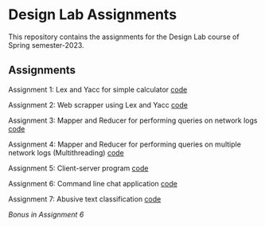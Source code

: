 # Design Lab Assignments

This repository contains the assignments for the Design Lab course of Spring semester-2023.

## Assignments

Assignment 1: Lex and Yacc for simple calculator [code](/Basic%20calculator%20using%20Lex%20and%20Yacc/)

Assignment 2: Web scrapper using Lex and Yacc [code](/Web%20scrapper%20using%20Lex%20and%20Yacc/Scrapper/)

Assignment 3: Mapper and Reducer for performing queries on network logs [code](/NoSQL-1/)

Assignment 4: Mapper and Reducer for performing queries on multiple network logs (Multithreading) [code](/NoSQL-1/)

Assignment 5: Client-server program [code](/Socket%20Programming/)

Assignment 6: Command line chat application [code](/Chat%20app%20using%20Sockets/)

Assignment 7: Abusive text classification [code](/Abusive%20text%20classification/)

*Bonus in Assignment 6*